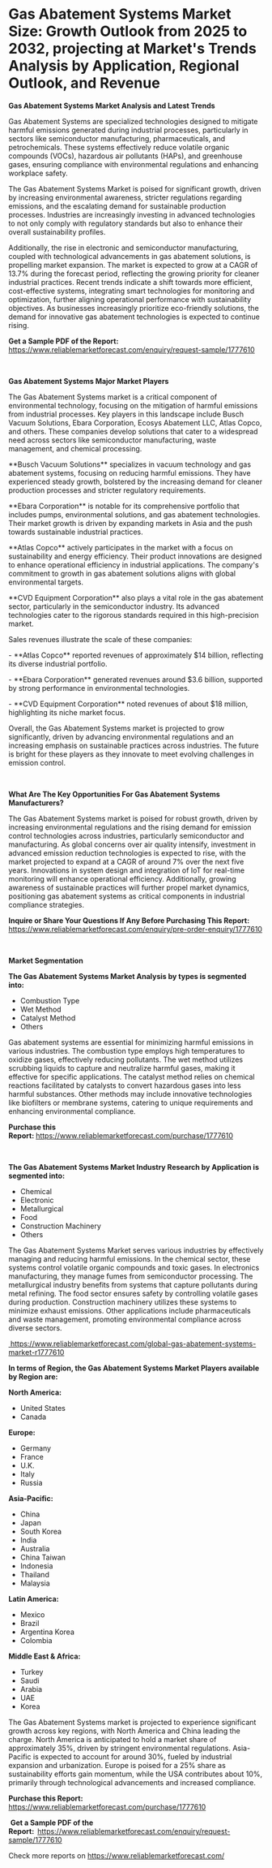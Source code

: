 <p><h1>Gas Abatement Systems Market Size: Growth Outlook from 2025 to 2032, projecting at Market's Trends Analysis by Application, Regional Outlook, and Revenue</h1></p><p><strong>Gas Abatement Systems Market Analysis and Latest Trends</strong></p>
<p><p>Gas Abatement Systems are specialized technologies designed to mitigate harmful emissions generated during industrial processes, particularly in sectors like semiconductor manufacturing, pharmaceuticals, and petrochemicals. These systems effectively reduce volatile organic compounds (VOCs), hazardous air pollutants (HAPs), and greenhouse gases, ensuring compliance with environmental regulations and enhancing workplace safety.</p><p>The Gas Abatement Systems Market is poised for significant growth, driven by increasing environmental awareness, stricter regulations regarding emissions, and the escalating demand for sustainable production processes. Industries are increasingly investing in advanced technologies to not only comply with regulatory standards but also to enhance their overall sustainability profiles.</p><p>Additionally, the rise in electronic and semiconductor manufacturing, coupled with technological advancements in gas abatement solutions, is propelling market expansion. The market is expected to grow at a CAGR of 13.7% during the forecast period, reflecting the growing priority for cleaner industrial practices. Recent trends indicate a shift towards more efficient, cost-effective systems, integrating smart technologies for monitoring and optimization, further aligning operational performance with sustainability objectives. As businesses increasingly prioritize eco-friendly solutions, the demand for innovative gas abatement technologies is expected to continue rising.</p></p>
<p><strong>Get a Sample PDF of the Report:&nbsp;</strong> <a href="https://www.reliablemarketforecast.com/enquiry/request-sample/1777610?utm_campaign=2332&utm_medium=2&utm_source=Github&utm_content=ia&utm_term=18022025&utm_id=gas-abatement-systems">https://www.reliablemarketforecast.com/enquiry/request-sample/1777610</a></p>
<p>&nbsp;</p>
<p><strong>Gas Abatement Systems Major Market Players</strong></p>
<p><p>The Gas Abatement Systems market is a critical component of environmental technology, focusing on the mitigation of harmful emissions from industrial processes. Key players in this landscape include Busch Vacuum Solutions, Ebara Corporation, Ecosys Abatement LLC, Atlas Copco, and others. These companies develop solutions that cater to a widespread need across sectors like semiconductor manufacturing, waste management, and chemical processing.</p><p>**Busch Vacuum Solutions** specializes in vacuum technology and gas abatement systems, focusing on reducing harmful emissions. They have experienced steady growth, bolstered by the increasing demand for cleaner production processes and stricter regulatory requirements. </p><p>**Ebara Corporation** is notable for its comprehensive portfolio that includes pumps, environmental solutions, and gas abatement technologies. Their market growth is driven by expanding markets in Asia and the push towards sustainable industrial practices.</p><p>**Atlas Copco** actively participates in the market with a focus on sustainability and energy efficiency. Their product innovations are designed to enhance operational efficiency in industrial applications. The company's commitment to growth in gas abatement solutions aligns with global environmental targets.</p><p>**CVD Equipment Corporation** also plays a vital role in the gas abatement sector, particularly in the semiconductor industry. Its advanced technologies cater to the rigorous standards required in this high-precision market.</p><p>Sales revenues illustrate the scale of these companies: </p><p>- **Atlas Copco** reported revenues of approximately $14 billion, reflecting its diverse industrial portfolio.</p><p>- **Ebara Corporation** generated revenues around $3.6 billion, supported by strong performance in environmental technologies.</p><p>- **CVD Equipment Corporation** noted revenues of about $18 million, highlighting its niche market focus.</p><p>Overall, the Gas Abatement Systems market is projected to grow significantly, driven by advancing environmental regulations and an increasing emphasis on sustainable practices across industries. The future is bright for these players as they innovate to meet evolving challenges in emission control.</p></p>
<p>&nbsp;</p>
<p><strong>What Are The Key Opportunities For Gas Abatement Systems Manufacturers?</strong></p>
<p><p>The Gas Abatement Systems market is poised for robust growth, driven by increasing environmental regulations and the rising demand for emission control technologies across industries, particularly semiconductor and manufacturing. As global concerns over air quality intensify, investment in advanced emission reduction technologies is expected to rise, with the market projected to expand at a CAGR of around 7% over the next five years. Innovations in system design and integration of IoT for real-time monitoring will enhance operational efficiency. Additionally, growing awareness of sustainable practices will further propel market dynamics, positioning gas abatement systems as critical components in industrial compliance strategies.</p></p>
<p><strong>Inquire or Share Your Questions If Any Before Purchasing This Report:</strong> <a href="https://www.reliablemarketforecast.com/enquiry/pre-order-enquiry/1777610?utm_campaign=2332&utm_medium=2&utm_source=Github&utm_content=ia&utm_term=18022025&utm_id=gas-abatement-systems">https://www.reliablemarketforecast.com/enquiry/pre-order-enquiry/1777610</a></p>
<p>&nbsp;</p>
<p><strong>Market Segmentation</strong></p>
<p><strong>The Gas Abatement Systems Market Analysis by types is segmented into:</strong></p>
<p><ul><li>Combustion Type</li><li>Wet Method</li><li>Catalyst Method</li><li>Others</li></ul></p>
<p><p>Gas abatement systems are essential for minimizing harmful emissions in various industries. The combustion type employs high temperatures to oxidize gases, effectively reducing pollutants. The wet method utilizes scrubbing liquids to capture and neutralize harmful gases, making it effective for specific applications. The catalyst method relies on chemical reactions facilitated by catalysts to convert hazardous gases into less harmful substances. Other methods may include innovative technologies like biofilters or membrane systems, catering to unique requirements and enhancing environmental compliance.</p></p>
<p><strong>Purchase this Report:&nbsp;</strong><a href="https://www.reliablemarketforecast.com/purchase/1777610?utm_campaign=2332&utm_medium=2&utm_source=Github&utm_content=ia&utm_term=18022025&utm_id=gas-abatement-systems">https://www.reliablemarketforecast.com/purchase/1777610</a></p>
<p>&nbsp;</p>
<p><strong>The Gas Abatement Systems Market Industry Research by Application is segmented into:</strong></p>
<p><ul><li>Chemical</li><li>Electronic</li><li>Metallurgical</li><li>Food</li><li>Construction Machinery</li><li>Others</li></ul></p>
<p><p>The Gas Abatement Systems Market serves various industries by effectively managing and reducing harmful emissions. In the chemical sector, these systems control volatile organic compounds and toxic gases. In electronics manufacturing, they manage fumes from semiconductor processing. The metallurgical industry benefits from systems that capture pollutants during metal refining. The food sector ensures safety by controlling volatile gases during production. Construction machinery utilizes these systems to minimize exhaust emissions. Other applications include pharmaceuticals and waste management, promoting environmental compliance across diverse sectors.</p></p>
<p><a href="https://www.reliablemarketforecast.com/global-gas-abatement-systems-market-r1777610?utm_campaign=2332&utm_medium=2&utm_source=Github&utm_content=ia&utm_term=18022025&utm_id=gas-abatement-systems">&nbsp;https://www.reliablemarketforecast.com/global-gas-abatement-systems-market-r1777610</a></p>
<p><strong>In terms of Region, the Gas Abatement Systems Market Players available by Region are:</strong></p>
<p>
    <p> <strong> North America: </strong>
        <ul>
            <li>United States</li>
            <li>Canada</li>
        </ul>
        </p> 
    <p> <strong> Europe: </strong>
        <ul>
            <li>Germany</li>
            <li>France</li>
            <li>U.K.</li>
            <li>Italy</li>
            <li>Russia</li>
        </ul>
        </p> 
    <p> <strong> Asia-Pacific: </strong>
        <ul>
            <li>China</li>
            <li>Japan</li>
            <li>South Korea</li>
            <li>India</li>
            <li>Australia</li>
            <li>China Taiwan</li>
            <li>Indonesia</li>
            <li>Thailand</li>
            <li>Malaysia</li>
        </ul>
        </p> 
    <p> <strong> Latin America: </strong>
        <ul>
            <li>Mexico</li>
            <li>Brazil</li>
            <li>Argentina Korea</li>
            <li>Colombia</li>
        </ul>
        </p> 
    <p> <strong> Middle East & Africa: </strong>
        <ul>
            <li>Turkey</li>
            <li>Saudi</li>
            <li>Arabia</li>
            <li>UAE</li>
            <li>Korea</li>
        </ul>
    </p>
    </p>
<p><p>The Gas Abatement Systems market is projected to experience significant growth across key regions, with North America and China leading the charge. North America is anticipated to hold a market share of approximately 35%, driven by stringent environmental regulations. Asia-Pacific is expected to account for around 30%, fueled by industrial expansion and urbanization. Europe is poised for a 25% share as sustainability efforts gain momentum, while the USA contributes about 10%, primarily through technological advancements and increased compliance.</p></p>
<p><strong>Purchase this Report: </strong><a href="https://www.reliablemarketforecast.com/purchase/1777610?utm_campaign=2332&utm_medium=2&utm_source=Github&utm_content=ia&utm_term=18022025&utm_id=gas-abatement-systems">https://www.reliablemarketforecast.com/purchase/1777610</a></p>
<p>&nbsp;<strong>Get a Sample PDF of the Report:&nbsp;&nbsp;</strong><a href="https://www.reliablemarketforecast.com/enquiry/request-sample/1777610?utm_campaign=2332&utm_medium=2&utm_source=Github&utm_content=ia&utm_term=18022025&utm_id=gas-abatement-systems">https://www.reliablemarketforecast.com/enquiry/request-sample/1777610</a></p>
<p><strong></strong></p>
<p>Check more reports on <a href="https://www.reliablemarketforecast.com/?utm_campaign=2332&utm_medium=2&utm_source=Github&utm_content=ia&utm_term=18022025&utm_id=gas-abatement-systems">https://www.reliablemarketforecast.com/</a></p>